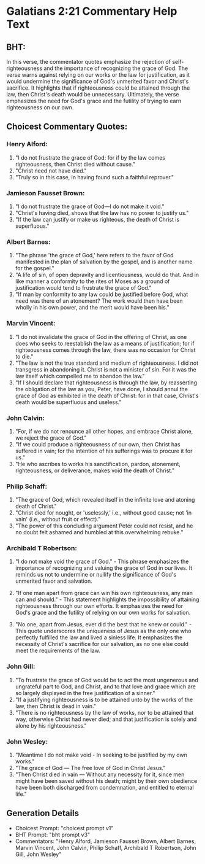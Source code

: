 # Galatians 2:21 Commentary Help Text

## BHT:
In this verse, the commentator quotes emphasize the rejection of self-righteousness and the importance of recognizing the grace of God. The verse warns against relying on our works or the law for justification, as it would undermine the significance of God's unmerited favor and Christ's sacrifice. It highlights that if righteousness could be attained through the law, then Christ's death would be unnecessary. Ultimately, the verse emphasizes the need for God's grace and the futility of trying to earn righteousness on our own.

## Choicest Commentary Quotes:
### Henry Alford:
1. "I do not frustrate the grace of God: for if by the law comes righteousness, then Christ died without cause." 
2. "Christ need not have died." 
3. "Truly so in this case, in having found such a faithful reprover."

### Jamieson Fausset Brown:
1. "I do not frustrate the grace of God—I do not make it void."
2. "Christ's having died, shows that the law has no power to justify us."
3. "If the law can justify or make us righteous, the death of Christ is superfluous."

### Albert Barnes:
1. "The phrase 'the grace of God,' here refers to the favor of God manifested in the plan of salvation by the gospel, and is another name for the gospel."
2. "A life of sin, of open depravity and licentiousness, would do that. And in like manner a conformity to the rites of Moses as a ground of justification would tend to frustrate the grace of God."
3. "If man by conformity to any law could be justified before God, what need was there of an atonement? The work would then have been wholly in his own power, and the merit would have been his."

### Marvin Vincent:
1. "I do not invalidate the grace of God in the offering of Christ, as one does who seeks to reestablish the law as a means of justification; for if righteousness comes through the law, there was no occasion for Christ to die."
2. "The law is not the true standard and medium of righteousness. I did not transgress in abandoning it. Christ is not a minister of sin. For it was the law itself which compelled me to abandon the law."
3. "If I should declare that righteousness is through the law, by reasserting the obligation of the law as you, Peter, have done, I should annul the grace of God as exhibited in the death of Christ: for in that case, Christ's death would be superfluous and useless."

### John Calvin:
1. "For, if we do not renounce all other hopes, and embrace Christ alone, we reject the grace of God." 
2. "If we could produce a righteousness of our own, then Christ has suffered in vain; for the intention of his sufferings was to procure it for us."
3. "He who ascribes to works his sanctification, pardon, atonement, righteousness, or deliverance, makes void the death of Christ."

### Philip Schaff:
1. "The grace of God, which revealed itself in the infinite love and atoning death of Christ."
2. "Christ died for nought, or 'uselessly,' i.e., without good cause; not 'in vain' (i.e., without fruit or effect)."
3. "The power of this concluding argument Peter could not resist, and he no doubt felt ashamed and humbled at this overwhelming rebuke."

### Archibald T Robertson:
1. "I do not make void the grace of God." - This phrase emphasizes the importance of recognizing and valuing the grace of God in our lives. It reminds us not to undermine or nullify the significance of God's unmerited favor and salvation.

2. "If one man apart from grace can win his own righteousness, any man can and should." - This statement highlights the impossibility of attaining righteousness through our own efforts. It emphasizes the need for God's grace and the futility of relying on our own works for salvation.

3. "No one, apart from Jesus, ever did the best that he knew or could." - This quote underscores the uniqueness of Jesus as the only one who perfectly fulfilled the law and lived a sinless life. It emphasizes the necessity of Christ's sacrifice for our salvation, as no one else could meet the requirements of the law.

### John Gill:
1. "To frustrate the grace of God would be to act the most ungenerous and ungrateful part to God, and Christ, and to that love and grace which are so largely displayed in the free justification of a sinner."
2. "If a justifying righteousness is to be attained unto by the works of the law, then Christ is dead in vain."
3. "There is no righteousness by the law of works, nor to be attained that way, otherwise Christ had never died; and that justification is solely and alone by his righteousness."

### John Wesley:
1. "Meantime I do not make void - In seeking to be justified by my own works." 
2. "The grace of God — The free love of God in Christ Jesus." 
3. "Then Christ died in vain — Without any necessity for it, since men might have been saved without his death; might by their own obedience have been both discharged from condemnation, and entitled to eternal life."


## Generation Details
- Choicest Prompt: "choicest prompt v1"
- BHT Prompt: "bht prompt v3"
- Commentators: "Henry Alford, Jamieson Fausset Brown, Albert Barnes, Marvin Vincent, John Calvin, Philip Schaff, Archibald T Robertson, John Gill, John Wesley"
